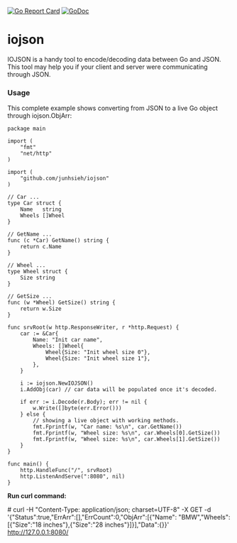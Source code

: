 [![Go Report Card](https://goreportcard.com/badge/github.com/junhsieh/iojson)](https://goreportcard.com/report/github.com/junhsieh/iojson) [![GoDoc](https://godoc.org/github.com/junhsieh/iojson?status.svg)](https://godoc.org/github.com/junhsieh/iojson)

# iojson

IOJSON is a handy tool to encode/decoding data between Go and JSON. This tool may help you if your client and server were communicating through JSON.

### Usage

This complete example shows converting from JSON to a live Go object through iojson.ObjArr:

```
package main

import (
	"fmt"
	"net/http"
)

import (
	"github.com/junhsieh/iojson"
)

// Car ...
type Car struct {
	Name   string
	Wheels []Wheel
}

// GetName ...
func (c *Car) GetName() string {
	return c.Name
}

// Wheel ...
type Wheel struct {
	Size string
}

// GetSize ...
func (w *Wheel) GetSize() string {
	return w.Size
}

func srvRoot(w http.ResponseWriter, r *http.Request) {
	car := &Car{
		Name: "Init car name",
		Wheels: []Wheel{
			Wheel{Size: "Init wheel size 0"},
			Wheel{Size: "Init wheel size 1"},
		},
	}

	i := iojson.NewIOJSON()
	i.AddObj(car) // car data will be populated once it's decoded.

	if err := i.Decode(r.Body); err != nil {
		w.Write([]byte(err.Error()))
	} else {
		// showing a live object with working methods.
		fmt.Fprintf(w, "Car name: %s\n", car.GetName())
		fmt.Fprintf(w, "Wheel size: %s\n", car.Wheels[0].GetSize())
		fmt.Fprintf(w, "Wheel size: %s\n", car.Wheels[1].GetSize())
	}
}

func main() {
	http.HandleFunc("/", srvRoot)
	http.ListenAndServe(":8080", nil)
}
```

**Run curl command:**

\# curl -H "Content-Type: application/json; charset=UTF-8" -X GET -d '{"Status":true,"ErrArr":[],"ErrCount":0,"ObjArr":[{"Name": "BMW","Wheels":[{"Size":"18 inches"},{"Size":"28 inches"}]}],"Data":{}}' http://127.0.0.1:8080/
